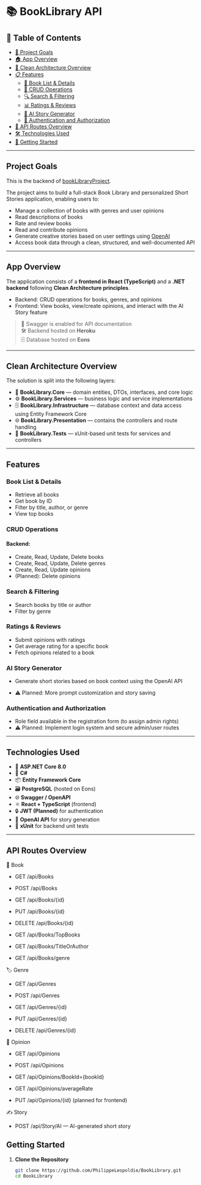 ﻿# 📚 BookLibrary API

## 🔗 Table of Contents
- [📌 Project Goals](#project-goals)
- [🏠 App Overview](#app-overview)
- [📐 Clean Architecture Overview](#clean-architecture-overview)
- [📋 Features](#features)
  - [📄 Book List & Details](#book-list--details)
  - [📝 CRUD Operations](#crud-operations)
  - [🔍 Search & Filtering](#search--filtering)
  - [📊 Ratings & Reviews](#ratings--reviews)
  - [🧠 AI Story Generator](#ai-story-generator)
  - [🔐 Authentication and Authorization](#authentication-and-authorization)
- [📡 API Routes Overview](#api-routes-overview)
- [🛠️ Technologies Used](#technologies-used)
- [🚀 Getting Started](#getting-started)

---

##  Project Goals
This is the backend of [bookLibraryProject](https://github.com/PhilippeLeopoldie/BooksLibraryProject).

The project aims to build a full-stack Book Library and personalized Short Stories application, enabling users to:

- Manage a collection of books with genres and user opinions
- Read descriptions of books
- Rate and review books
- Read and contribute opinions
- Generate creative stories based on user settings using [OpenAI](https://openai.com/) 
- Access book data through a clean, structured, and well-documented API

---

##  App Overview

The application consists of a **frontend in React (TypeScript)** and a **.NET backend** following **Clean Architecture principles**. 

- Backend: CRUD operations for books, genres, and opinions
- Frontend: View books, view/create opinions, and interact with the AI Story feature

> 🔧 Swagger is enabled for API documentation  
> 🛠️ Backend hosted on **Heroku**  
> 🗄️ Database hosted on **Eons**

---

##  Clean Architecture Overview

The solution is split into the following layers:

- 🧠 **BookLibrary.Core** — domain entities, DTOs, interfaces, and core logic
- ⚙️ **BookLibrary.Services** — business logic and service implementations
- 🗄️ **BookLibrary.Infrastructure** — database context and data access using Entity Framework Core
- 🌐 **BookLibrary.Presentation** — contains the controllers and route handling
- 🧪 **BookLibrary.Tests** — xUnit-based unit tests for services and controllers

---

##  Features

###  Book List & Details
- Retrieve all books
- Get book by ID
- Filter by title, author, or genre
- View top books

###  CRUD Operations
#### Backend:
- Create, Read, Update, Delete books
- Create, Read, Update, Delete genres
- Create, Read, Update opinions
- (Planned): Delete opinions

###  Search & Filtering
- Search books by title or author
- Filter by genre

###  Ratings & Reviews
- Submit opinions with ratings
- Get average rating for a specific book
- Fetch opinions related to a book

###  AI Story Generator
- Generate short stories based on book context using the OpenAI API

- ⚠️ Planned: More prompt customization and story saving

###  Authentication and Authorization
- Role field available in the registration form (to assign admin rights)
- ⚠️ Planned: Implement login system and secure admin/user routes

---

##  Technologies Used

- 🔷 **ASP.NET Core 8.0**
- 💬 **C#**
- 📦 **Entity Framework Core**
- 🗃️ **PostgreSQL** (hosted on Eons)
- 🌐 **Swagger / OpenAPI**
- ⚛️ **React + TypeScript** (frontend)
- 🔒 **JWT (Planned)** for authentication
- 🤖 **OpenAI API** for story generation
- 🧪 **xUnit** for backend unit tests

---

##  API Routes Overview

📘 Book
- GET /api/Books

- POST /api/Books

- GET /api/Books/{id}

- PUT /api/Books/{id}

- DELETE /api/Books/{id}

- GET /api/Books/TopBooks

- GET /api/Books/TitleOrAuthor

- GET /api/Books/genre

🏷️ Genre
- GET /api/Genres

- POST /api/Genres

- GET /api/Genres/{id}

- PUT /api/Genres/{id}

- DELETE /api/Genres/{id}

💬 Opinion
- GET /api/Opinions

- POST /api/Opinions

- GET /api/Opinions/BookId={bookId}

- GET /api/Opinions/averageRate

- PUT /api/Opinions/{id} (planned for frontend)

✍️ Story
- POST /api/Story/AI — AI-generated short story

##  Getting Started

1. **Clone the Repository**
   ```bash
   git clone https://github.com/PhilippeLeopoldie/BookLibrary.git
   cd BookLibrary
